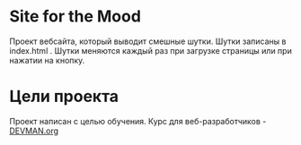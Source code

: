 # Site for the Mood

Проект вебсайта, который выводит смешные шутки. Шутки записаны в index.html
. Шутки меняются каждый раз при загрузке страницы или при нажатии на кнопку.


# Цели проекта

Проект написан с целью обучения. Курс для веб-разработчиков - [DEVMAN.org](https://devman.org)
